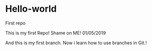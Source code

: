 # Hello-world
First repo

This is my first Repo! Shame on ME! 01/05/2019

And this is my first branch. Now i learn how to use branches in Git.!
